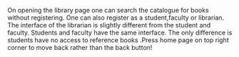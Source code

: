 On opening the library page one can search the catalogue for books without registering. 
One can also register as a student,faculty or librarian. 
The interface of the librarian is slightly different from the student and faculty. Students and faculty have the same interface. 
The only difference is students have no access to reference books
.Press home page on top right corner to move back rather than the back button!


